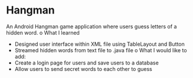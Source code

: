 # Hangman
An Android Hangman game application where users guess letters of a hidden word. 
o	What I learned
-	Designed user interface within XML file using TableLayout and Button
-	Streamed hidden words from text file to .java file
o	What I would like to add:
-	Create a login page for users and save users to a database
-	Allow users to send secret words to each other to guess

